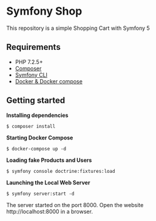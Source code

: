 Symfony Shop
============

This repository is a simple Shopping Cart with Symfony 5 

Requirements
------------

- PHP 7.2.5+
- [Composer](https://getcomposer.org/download)
- [Symfony CLI](https://symfony.com/download)
- [Docker & Docker compose](https://docs.docker.com/get-docker)

Getting started
---------------


**Installing dependencies**

```
$ composer install
```

**Starting Docker Compose**

```
$ docker-compose up -d
```

**Loading fake Products and Users**

```
$ symfony console doctrine:fixtures:load
```

**Launching the Local Web Server**

```
$ symfony server:start -d
```

The server started on the port 8000. Open the website http://localhost:8000 in a browser.